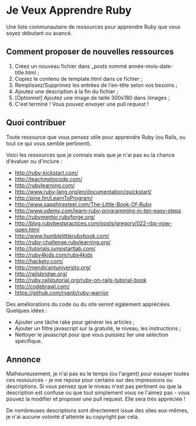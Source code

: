 Je Veux Apprendre Ruby
======================

Une liste communautaire de ressources pour apprendre Ruby que vous soyez débutant ou avancé.

Comment proposer de nouvelles ressources
----------------------------------------

1. Créez un nouveau fichier dans _posts nommé année-mois-date-title.html ;
2. Copiez le contenu de template.html dans ce fichier ;
3. Remplissez/Supprimez les entrées de l'en-tête selon vos besoins ;
4. Ajoutez une description à la fin du fichier ;
5. [Optionnel] Ajoutez une image de taille 300x180 dans /images ;
6. C'est terminé ! Vous pouvez envoyer une pull request !

Quoi contribuer
---------------

Toute ressource que vous pensez utile pour apprendre Ruby (ou Rails, ou tout ce qui vous semble pertinent).

Voici les ressources que je connais mais que je n'ai pas eu la chance d'évaluer ou d'inclure :

* http://ruby-kickstart.com/
* http://teachmetocode.com/
* http://rubylearning.com/
* http://www.ruby-lang.org/en/documentation/quickstart/
* http://pine.fm/LearnToProgram/
* http://www.sapphiresteel.com/The-Little-Book-Of-Ruby
* http://www.udemy.com/learn-ruby-programming-in-ten-easy-steps
* http://rubymentor.rubyforge.org/
* http://blog.rubybestpractices.com/posts/gregory/022-rbp-now-open.html
* http://www.humblelittlerubybook.com/
* http://ruby-challenge.rubylearning.org/
* http://tutorials.jumpstartlab.com/
* http://ruby4kids.com/ruby4kids
* http://hackety.com/
* http://mendicantuniversity.org/
* http://railsbridge.org/
* http://ruby.railstutorial.org/ruby-on-rails-tutorial-book
* http://codebrawl.com/
* https://github.com/ryanb/ruby-warrior

Des améliorations du code ou du site seront également appréciées. Quelques idées :

* Ajouter une tâche rake pour générer les articles ;
* Ajouter un filtre javascript sur la gratuité, le niveau, les instructions ;
* Nettoyer le javascript pour que vous puissiez lier une sélection spécifique.

Annonce
-------

Malheureusement, je n'ai pas eu le temps (ou l'argent) pour essayer toutes ces ressources - je me repose pour certains sur des impressions ou descriptions. Si vous pensez que le niveau n'est pas pertinent ou que la description est confuse ou que tout simplement vous ne l'aimez pas - vous pouvez la modifier et proposer une pull request. Elle sera très appréciée !

De nombreuses descriptions sont directement issue des sites eux-mêmes, je n'ai aucune volonté d'atteinte au copyright par cela.
